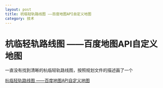 ```yaml
---
layout: post
title: 杭临轻轨路线图 ——百度地图API自定义地图
category: 技术
---
```


# 杭临轻轨路线图 ——百度地图API自定义地图

一直没有找到清晰的杭临轻轨路线图，按照规划文件的描述画了一个

[杭临轻轨路线图 ——百度地图API自定义地图](http://www.seasonbean.cn/hanglinlightrailroutemap.html)






